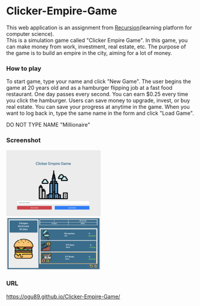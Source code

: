 # Clicker-Empire-Game

This web application is an assignment from <a href="https://recursionist.io/">Recursion</a>(learning platform for computer science).<br>
This is a simulation game called "Clicker Empire Game". In this game, you can make money from work, investment, real estate, etc.
The purpose of the game is to build an empire in the city, aiming for a lot of money.


### How to play
To start game, type your name and click "New Game".
The user begins the game at 20 years old and as a hamburger flipping job at a fast food restaurant. One day passes every second.
You can earn $0.25 every time you click the hamburger. Users can save money to upgrade, invest, or buy real estate.
You can save your progress at anytime in the game. When you want to log back in, type the same name in the form and click "Load Game".

DO NOT TYPE NAME "Millionaire" 
### Screenshot
<img alt="1 screenshot" src="screenshots/Screen Shot 2021-09-18 at 5.31.29 pm.png" width=50%>
<img alt="1 screenshot" src="screenshots/Main.png" width=50%>


### URL
<a href="https://ogu89.github.io/Battery-Finder-Program/">https://ogu89.github.io/Clicker-Empire-Game/</a>

